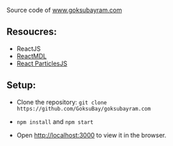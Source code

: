 Source code of www.goksubayram.com
## Resoucres:
* ReactJS
* [ReactMDL](https://tleunen.github.io/react-mdl)
* [React ParticlesJS](https://www.npmjs.com/package/react-particles-js)
## Setup:
* Clone the repository: `git clone https://github.com/GoksuBay/goksubayram.com`

* `npm install` and `npm start`
* Open [http://localhost:3000](http://localhost:3000) to view it in the browser.
